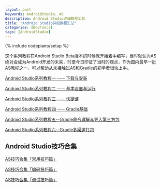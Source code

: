 ```yaml
---
layout: post
keywords: AndroidStudio, AS
description: Android Studio详细教程汇总
title: "Android Studio详细教程汇总"
categories: [DevTools]
tags: [AndroidStudio]
---
```

{% include codepiano/setup %}

这个系列教程在Android Studio Beta版本的时候就开始着手编写，当时就认为AS绝对会成为Android开发的未来，时至今日印证了当时的观点，作为国内最早一批AS教程之一，可以帮助从未接触过AS和Gradle的初学者很快上手。

[Android Studio系列教程一 ---- 下载与安装](http://stormzhang.com/devtools/2014/11/25/android-studio-tutorial1)

[Android Studio系列教程二 ---- 基本设置与运行](http://stormzhang.com/devtools/2014/11/28/android-studio-tutorial2)

[Android Studio系列教程三 ---- 快捷键](http://stormzhang.com/devtools/2014/12/09/android-studio-tutorial3)

[Android Studio系列教程四 ---- Gradle基础](http://stormzhang.com/devtools/2014/12/18/android-studio-tutorial4)

[Android Studio系列教程五--Gradle命令详解与导入第三方包](http://stormzhang.com/devtools/2015/01/05/android-studio-tutorial5)

[Android Studio系列教程六--Gradle多渠道打包](http://stormzhang.com/devtools/2015/01/15/android-studio-tutorial6)

## Android Studio技巧合集

[AS技巧合集「常用技巧篇」](http://mp.weixin.qq.com/s?__biz=MzA4NTQwNDcyMA==&mid=402416974&idx=1&sn=a8fd70a65ff3973758e4a7975c361139&scene=21#wechat_redirect)

[AS技巧合集「编码技巧篇」](http://mp.weixin.qq.com/s?__biz=MzA4NTQwNDcyMA==&mid=402416974&idx=2&sn=136e2a77c9bdd2cf971143d7f35e57d2&scene=21#wechat_redirect)

[AS技巧合集「调试技巧篇」](http://mp.weixin.qq.com/s?__biz=MzA4NTQwNDcyMA==&mid=402416974&idx=3&sn=3a0f99a753e7e8372cb98b696542d2cb&scene=21#wechat_redirect)